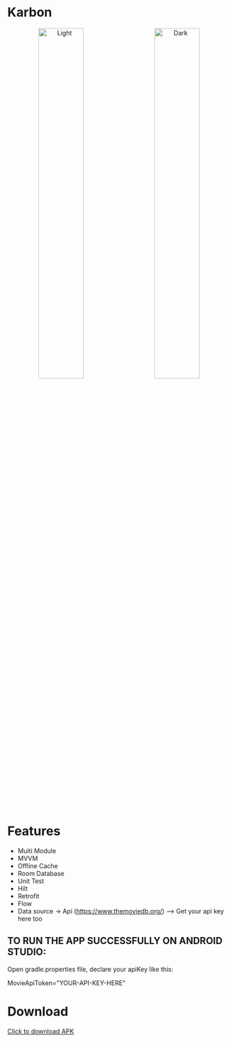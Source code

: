 # Karbon

<p align="center">
  <img alt="Light" src="https://user-images.githubusercontent.com/39574228/189544319-0399e456-b81b-43f3-b24c-3988d1ce530d.jpg" width="45%">
&nbsp; &nbsp; &nbsp; &nbsp;
  <img alt="Dark" src="https://user-images.githubusercontent.com/39574228/189544390-dd8b330c-6b2e-46a1-ab0a-421426b9c6d4.jpg" width="45%">
</p>

# Features

- Multi Module
- MVVM
- Offline Cache 
- Room Database
- Unit Test
- Hilt 
- Retrofit
- Flow
- Data source -> Api (https://www.themoviedb.org/) --> Get your api key here too

## TO RUN THE APP SUCCESSFULLY ON ANDROID STUDIO:

Open gradle.properties file, declare your apiKey like this:

MovieApiToken="YOUR-API-KEY-HERE"

# Download

<a href="https://github.com/ibrajix/Karbon/releases/download/v1.1/karbon-1.1.apk">Click to download APK</a>
